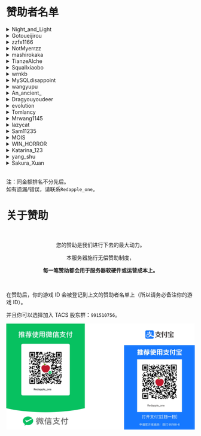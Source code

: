 # 赞助者名单

<details><summary>Night_and_Light</summary><ul>
<li>服务器早期所使用的 13600KF 的 VPS 云服务器</li>
<li>14900K 的 VPS 云服务器</li>
</ul></details>

<details><summary>Gotoueijirou</summary><ul>
<li>提供物理机机房</li>
<li>Sakura FRP 账号</li>
</ul></details>

<details><summary>zzfx1166</summary><ul>
<li>1000 元（支付宝）</li>
<li>NatGo 内网穿透服务</li>
</ul></details>

<details><summary>NotMyerrzz</summary><ul>
<li>155.4 元（微信）</li>
<li>一台阿里云服务器</li>
<li>一台雨云服务器</li>
<li>一台亚洲云服务器</li>
<li>OSS 备份存储桶</li>
<li>tac-server.top 域名（1 美元）</li>
<li>redapple-one.top 域名（1.88 美元）</li>
<li><b>一堆</b>内网穿透服务器</li>
</ul></details>

<details><summary>mashirokaka</summary><ul>
<li>391.79 元（微信）</li>
</ul></details>

<details><summary>TianzeAlche</summary><ul>
<li>269 元（微信）</li>
</ul></details>

<details><summary>Squallxiaobo</summary><ul>
<li><b>服务器备份空间</b></li>
<li>10元（微信）</li>
</ul></details>

<details><summary>wrnkb</summary><ul>
<li>150 元（微信）</li>
</ul></details>

<details><summary>MySQLdisappoint</summary><ul>
<li>150 元（支付宝）</li>
</ul></details>

<details><summary>wangyupu</summary><ul>
<li>50 元（支付宝）</li>
<li>100 元（微信）</li>
</ul></details>

<details><summary>An_ancient_</summary><ul>
<li>126.08 元（微信）</li>
</ul></details>

<details><summary>Dragyouyoudeer</summary><ul>
<li>45 元（微信）</li>
</ul></details>

<details><summary>evolution</summary><ul>
<li>40 元（微信）</li>
</ul></details>

<details><summary>Tomlancy</summary><ul>
<li>30 元（支付宝）</li>
</ul></details>

<details><summary>Mrwang1145</summary><ul>
<li>25 元（微信）</li>
</ul></details>

<details><summary>lazycat</summary><ul>
<li>20 元（微信）</li>
</ul></details>

<details><summary>Sam11235</summary><ul>
<li>15 元（微信）</li>
</ul></details>

<details><summary>MOIS</summary><ul>
<li>15 元（爱发电）</li>
</ul></details>

<details><summary>WIN_HORROR</summary><ul>
<li>15 元（微信）</li>
</ul></details>

<details><summary>Katarina_123</summary><ul>
<li>15 元（微信）</li>
</ul></details>

<details><summary>yang_shu</summary><ul>
<li>10 元（微信）</li>
</ul></details>

<details><summary>Sakura_Xuan</summary><ul>
<li>5 元（微信）</li>
</ul></details>

<br>

注：同金额排名不分先后。  
如有遗漏/错误，请联系`Redapple_one`。

# 关于赞助

<br><p align="center">您的赞助是我们进行下去的最大动力。</p>

<p align="center">本服务器施行无偿赞助制度，</p>

<p align="center"><b>每一笔赞助都会用于服务器软硬件或运营成本上。</b></p><br>

在赞助后，你的游戏 ID 会被登记到上文的赞助者名单上（所以请务必备注你的游戏 ID）。

并且你可以选择加入 TACS 股东群：`991510756`。

![赞助码](./assets/Sponsorship.png)
